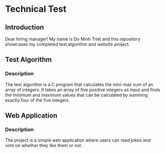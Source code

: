 # Technical Test

## Introduction
Dear hiring manager! My name is Do Minh Triet and this repository showcases my completed test algorithm and website project.

## Test Algorithm
### Description
The test algorithm is a C program that calculates the mini-max sum of an array of integers. It takes an array of five positive integers as input and finds the minimum and maximum values that can be calculated by summing exactly four of the five integers.

## Web Application
### Description
The project is a simple web application where users can read jokes and vote on whether they like them or not. 


